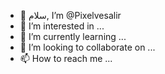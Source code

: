 - 👋 سلام, I’m @Pixelvesalir
- 👀 I’m interested in ...
- 🌱 I’m currently learning ...
- 💞️ I’m looking to collaborate on ...
- 📫 How to reach me ...

<!---
Pixelvesalir/Pixelvesalir is a ✨ special ✨ repository because its `README.md` (this file) appears on your GitHub profile.
You can click the Preview link to take a look at your changes.
--->
